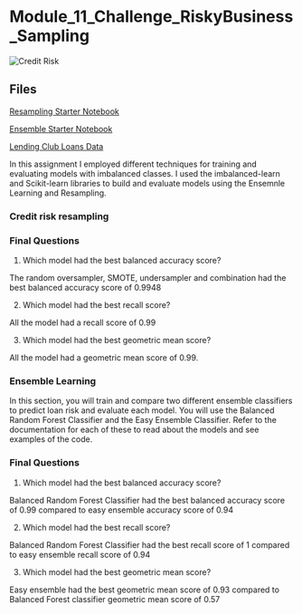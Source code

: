 # Module_11_Challenge_RiskyBusiness_Sampling

![Credit Risk](Images/credit-risk.jpg)

## Files

[Resampling Starter Notebook](Starter_Code/credit_risk_resampling.ipynb)

[Ensemble Starter Notebook](Starter_Code/credit_risk_ensemble.ipynb)

[Lending Club Loans Data](Resources/LoanStats_2019Q1.csv.zip)

In this assignment I employed different techniques for training and evaluating models with imbalanced classes. I used the imbalanced-learn and Scikit-learn libraries to build and evaluate models using the Ensemnle Learning and Resampling.

### Credit risk resampling


### Final Questions


1. Which model had the best balanced accuracy score?

 The random oversampler, SMOTE, undersampler and combination had the best balanced accuracy score of 0.9948

2. Which model had the best recall score?

 All the model had a recall score of 0.99

3. Which model had the best geometric mean score?

 All the model had a geometric mean score of 0.99.



### Ensemble Learning

In this section, you will train and compare two different ensemble classifiers to predict loan risk and evaluate each model. You will use the Balanced Random Forest Classifier and the Easy Ensemble Classifier. Refer to the documentation for each of these to read about the models and see examples of the code.

### Final Questions

1. Which model had the best balanced accuracy score?

 Balanced Random Forest Classifier had the best balanced accuracy score of 0.99 compared to easy ensemble accuracy score of 0.94

2. Which model had the best recall score?

 Balanced Random Forest Classifier had the best recall score of 1 compared to easy ensemble recall score of 0.94

3. Which model had the best geometric mean score?

 Easy ensemble had the best geometric mean score of 0.93 compared to Balanced Forest classifier geometric mean score of 0.57